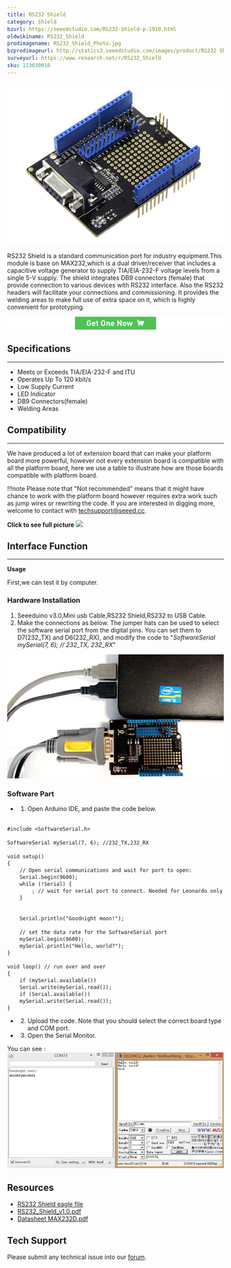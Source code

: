 ```yaml
---
title: RS232 Shield
category: Shield
bzurl: https://seeedstudio.com/RS232-Shield-p-1910.html
oldwikiname: RS232_Shield
prodimagename: RS232_Shield_Photo.jpg
bzprodimageurl: http://statics3.seeedstudio.com/images/product/RS232 Shield.jpg
surveyurl: https://www.research.net/r/RS232_Shield
sku: 113030016
---
```


![](https://raw.githubusercontent.com/SeeedDocument/RS232_Shield/master/img/RS232_Shield_Photo.jpg)

RS232 Shield is a standard communication port for industry equipment.This module is base on MAX232,which is a dual driver/receiver that includes a capacitive voltage generator to supply TIA/EIA-232-F voltage levels from a single 5-V supply. The shield integrates DB9 connectors (female) that provide connection to various devices with RS232 interface. Also the RS232 headers will facilitate your connections and commissioning. It provides the welding areas to make full use of extra space on it, which is highly convenient for prototyping.

[![](https://raw.githubusercontent.com/SeeedDocument/common/master/Get_One_Now_Banner.png)](http://www.seeedstudio.com/RS232-Shield-p-1910.html)

## Specifications
-------------

-   Meets or Exceeds TIA/EIA-232-F and ITU
-   Operates Up To 120 kbit/s
-   Low Supply Current
-   LED Indicator
-   DB9 Connectors(female)
-   Welding Areas

## Compatibility
-------
We have produced a lot of extension board that can make your platform board more powerful, however not every extension board is compatible with all the platform board, here we use a table to illustrate how are those boards compatible with platform board.

!!!note
    Please note that "Not recommended" means that it might have chance to work with the platform board however requires extra work such as jump wires or rewriting the code. If you are interested in digging more, welcome to contact with techsupport@seeed.cc.

**Click to see full picture**
[![](https://github.com/SeeedDocument/Seeed-WiKi/raw/master/docs/images/Shield%20Compatibility.png)](https://raw.githubusercontent.com/SeeedDocument/Seeed-WiKi/master/docs/images/Shield%20Compatibility.png)


## Interface Function
------------------

**Usage**

First,we can test it by computer.

### Hardware Installation

1. Seeeduino v3.0,Mini usb Cable,RS232 Shield,RS232 to USB Cable.
2. Make the connections as below. The jumper hats can be used to select the software serial port from the digital pins. You can set them to D7(232\_TX) and D6(232\_RX), and modify the code to "*SoftwareSerial mySerial(7, 6); // 232\_TX, 232\_RX*"

![](https://raw.githubusercontent.com/SeeedDocument/RS232_Shield/master/img/RS232_Shield_usage.jpg)

### Software Part

-   1) Open Arduino IDE, and paste the code below.

```
 
#include <SoftwareSerial.h>
 
SoftwareSerial mySerial(7, 6); //232_TX,232_RX
 
void setup()
{
    // Open serial communications and wait for port to open:
    Serial.begin(9600);
    while (!Serial) {
        ; // wait for serial port to connect. Needed for Leonardo only
    }
 
 
    Serial.println("Goodnight moon!");
 
    // set the data rate for the SoftwareSerial port
    mySerial.begin(9600);
    mySerial.println("Hello, world?");
}
 
void loop() // run over and over
{
    if (mySerial.available())
    Serial.write(mySerial.read());
    if (Serial.available())
    mySerial.write(Serial.read());
}
```

-   2) Upload the code. Note that you should select the correct board type and COM port.
-   3) Open the Serial Monitor.

You can see :
![](https://raw.githubusercontent.com/SeeedDocument/RS232_Shield/master/img/RS232_Shield_usage1.jpg)

Resources
--------

-   [RS232 Shield eagle file](https://raw.githubusercontent.com/SeeedDocument/RS232_Shield/master/res/RS232_Shield_v1.0_Eagle.zip)
-   [RS232\_Shield\_v1.0.pdf](https://raw.githubusercontent.com/SeeedDocument/RS232_Shield/master/res/RS232_Shield_v1.pdf)
-   [Datasheet MAX232D.pdf](https://raw.githubusercontent.com/SeeedDocument/RS232_Shield/master/res/MAX232D.pdf)


<!-- This Markdown file was created from http://www.seeedstudio.com/wiki/RS232_Shield -->

## Tech Support
Please submit any technical issue into our [forum](http://forum.seeedstudio.com/). 